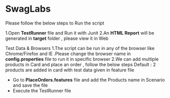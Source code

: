 # SwagLabs

Please follow the below steps to Run the script

1.Open **TestRunner** file and Run it with Junit 
2.An **HTML Report** will be generated in **target** folder , please view it in Web 

Test Data & Browsers
1.The script can be run in any of the browser like Chrome/Firefox and IE .Please change the browser name in **config.properties** file to run it in specific browser
2.We can add multiple  products in Card and place an order , follow the below steps 
   Default : 2 products are added in card with test data given in feature file
   * Go to **PlaceOrders.features** file and add the Products name in Scenario and save the file 
   * Execute the TestRunner file
